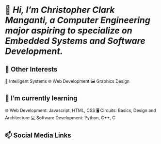 # 👋 *Hi, I’m Christopher Clark Manganti, a Computer Engineering major aspiring to specialize on Embedded Systems and Software Development.*

## 👀 Other Interests
📱 Intelligent Systems
🌐 Web Development
🖼 Graphics Design

## 🌱 I’m currently learning 
🌐 Web Development: Javascript, HTML, CSS
🖥 Circuits: Basics, Design and Architecture
💻 Software Development: Python, C++, C

## 📫 Social Media Links


